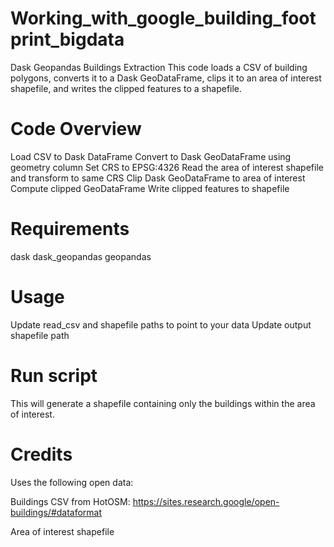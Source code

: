 # Working_with_google_building_footprint_bigdata
Dask Geopandas Buildings Extraction
This code loads a CSV of building polygons, converts it to a Dask GeoDataFrame, clips it to an area of interest shapefile, and writes the clipped features to a shapefile.

# Code Overview
Load CSV to Dask DataFrame
Convert to Dask GeoDataFrame using geometry column
Set CRS to EPSG:4326
Read the area of interest shapefile and transform to same CRS
Clip Dask GeoDataFrame to area of interest
Compute clipped GeoDataFrame
Write clipped features to shapefile
# Requirements
dask
dask_geopandas
geopandas
# Usage
Update read_csv and shapefile paths to point to your data
Update output shapefile path
# Run script
This will generate a shapefile containing only the buildings within the area of interest.

# Credits
Uses the following open data:

Buildings CSV from HotOSM: https://sites.research.google/open-buildings/#dataformat

Area of interest shapefile
